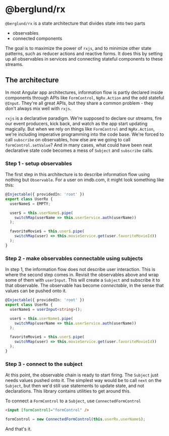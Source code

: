 # @berglund/rx

`@berglund/rx` is a state architecture that divides state into two parts

- observables
- connected components

The goal is to maximize the power of `rxjs`, and to minimize other state patterns, such as reducer actions and reactive forms. It does this by setting up all observables in services and connecting stateful components to these streams.

## The architecture

In most Angular app architectures, information flow is partly declared inside components through APIs like `FormControl`, `NgRx.Action` and the odd stateful `@Input`. They're all great APIs, but they share a common problem - they don't always mix well with `rxjs`.

`rxjs` is a declarative paradigm. We're supposed to declare our streams, fire our event producers, kick back, and watch as the app start updating magically. But when we rely on things like `FormControl` and `NgRx.Action`, we're including imperative programming into the code base. We're forced to call `subscribe` on observables, how else are we going to call `formControl.setValue`? And in many cases, what could have been neat declarative state code becomes a mess of `Subject` and `subscribe` calls.

### Step 1 - setup observables

The first step in this architecture is to describe information flow using nothing but `Observable`. For a user on imdb.com, it might look something like this:

```typescript
@Injectable({ providedIn: 'root' })
export class UserRx {
  userName$ = EMPTY;

  user$ = this.userName$.pipe(
    switchMap(userName => this.userService.auth(userName))
  );

  favoriteMovie$ = this.user$.pipe(
    switchMap(user) => this.movieService.get(user.favoriteMovieId))
  );
}
```

### Step 2 - make observables connectable using subjects

In step 1, the information flow does not describe user interaction. This is where the second step comes in. Revisit the observables above and wrap some of them with `userInput`. This will create a `Subject` and subscribe it to that observable. The observable has become _connectable_, in the sense that values can be pushed onto it.

```typescript
@Injectable({ providedIn: 'root' })
export class UserRx {
  userName$ = userInput<string>();

  user$ = this.userName$.pipe(
    switchMap(userName => this.userService.auth(userName))
  );

  favoriteMovie$ = this.user$.pipe(
    switchMap(user) => this.movieService.get(user.favoriteMovieId))
  );
}
```

### Step 3 - connect to the subject

At this point, the observable chain is ready to start firing. The `Subject` just needs values pushed onto it. The simplest way would be to call `next` on the `Subject`, but then we'd still use statements to update state, and not declarations. This library contains utilities to get around this.

To connect a `FormControl` to a `Subject`, use `ConnectedFormControl`

```html
<input [formControl]="formControl" />
```

```typescript
formControl = new ConnectedFormControl(this.userRx.userName$);
```

And that's it.
